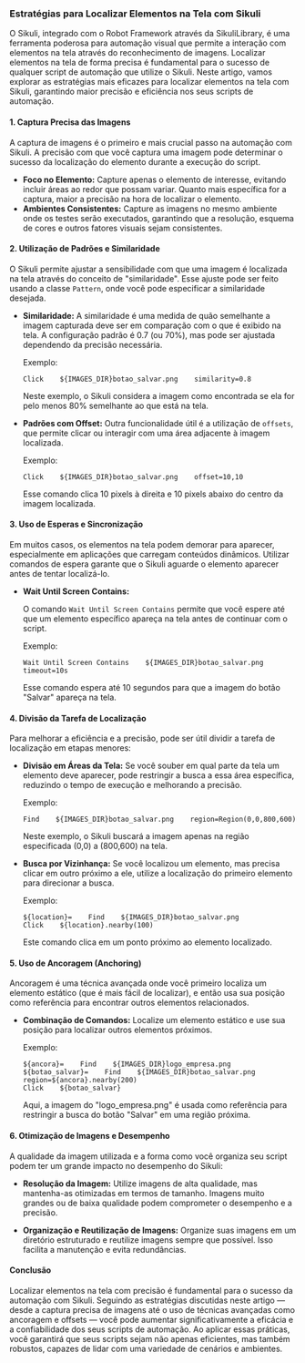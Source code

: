 ### Estratégias para Localizar Elementos na Tela com Sikuli

O Sikuli, integrado com o Robot Framework através da SikuliLibrary, é uma ferramenta poderosa para automação visual que permite a interação com elementos na tela através do reconhecimento de imagens. Localizar elementos na tela de forma precisa é fundamental para o sucesso de qualquer script de automação que utilize o Sikuli. Neste artigo, vamos explorar as estratégias mais eficazes para localizar elementos na tela com Sikuli, garantindo maior precisão e eficiência nos seus scripts de automação.

#### **1. Captura Precisa das Imagens**

A captura de imagens é o primeiro e mais crucial passo na automação com Sikuli. A precisão com que você captura uma imagem pode determinar o sucesso da localização do elemento durante a execução do script.

- **Foco no Elemento:** Capture apenas o elemento de interesse, evitando incluir áreas ao redor que possam variar. Quanto mais específica for a captura, maior a precisão na hora de localizar o elemento.
- **Ambientes Consistentes:** Capture as imagens no mesmo ambiente onde os testes serão executados, garantindo que a resolução, esquema de cores e outros fatores visuais sejam consistentes.

#### **2. Utilização de Padrões e Similaridade**

O Sikuli permite ajustar a sensibilidade com que uma imagem é localizada na tela através do conceito de "similaridade". Esse ajuste pode ser feito usando a classe `Pattern`, onde você pode especificar a similaridade desejada.

- **Similaridade:** A similaridade é uma medida de quão semelhante a imagem capturada deve ser em comparação com o que é exibido na tela. A configuração padrão é 0.7 (ou 70%), mas pode ser ajustada dependendo da precisão necessária.
  
  Exemplo:
  ```robot
  Click    ${IMAGES_DIR}botao_salvar.png    similarity=0.8
  ```

  Neste exemplo, o Sikuli considera a imagem como encontrada se ela for pelo menos 80% semelhante ao que está na tela.

- **Padrões com Offset:** Outra funcionalidade útil é a utilização de `offsets`, que permite clicar ou interagir com uma área adjacente à imagem localizada.

  Exemplo:
  ```robot
  Click    ${IMAGES_DIR}botao_salvar.png    offset=10,10
  ```

  Esse comando clica 10 pixels à direita e 10 pixels abaixo do centro da imagem localizada.

#### **3. Uso de Esperas e Sincronização**

Em muitos casos, os elementos na tela podem demorar para aparecer, especialmente em aplicações que carregam conteúdos dinâmicos. Utilizar comandos de espera garante que o Sikuli aguarde o elemento aparecer antes de tentar localizá-lo.

- **Wait Until Screen Contains:**
  
  O comando `Wait Until Screen Contains` permite que você espere até que um elemento específico apareça na tela antes de continuar com o script.
  
  Exemplo:
  ```robot
  Wait Until Screen Contains    ${IMAGES_DIR}botao_salvar.png    timeout=10s
  ```

  Esse comando espera até 10 segundos para que a imagem do botão "Salvar" apareça na tela.

#### **4. Divisão da Tarefa de Localização**

Para melhorar a eficiência e a precisão, pode ser útil dividir a tarefa de localização em etapas menores:

- **Divisão em Áreas da Tela:** Se você souber em qual parte da tela um elemento deve aparecer, pode restringir a busca a essa área específica, reduzindo o tempo de execução e melhorando a precisão.

  Exemplo:
  ```robot
  Find    ${IMAGES_DIR}botao_salvar.png    region=Region(0,0,800,600)
  ```

  Neste exemplo, o Sikuli buscará a imagem apenas na região especificada (0,0) a (800,600) na tela.

- **Busca por Vizinhança:** Se você localizou um elemento, mas precisa clicar em outro próximo a ele, utilize a localização do primeiro elemento para direcionar a busca.

  Exemplo:
  ```robot
  ${location}=    Find    ${IMAGES_DIR}botao_salvar.png
  Click    ${location}.nearby(100)
  ```

  Este comando clica em um ponto próximo ao elemento localizado.

#### **5. Uso de Ancoragem (Anchoring)**

Ancoragem é uma técnica avançada onde você primeiro localiza um elemento estático (que é mais fácil de localizar), e então usa sua posição como referência para encontrar outros elementos relacionados.

- **Combinação de Comandos:** Localize um elemento estático e use sua posição para localizar outros elementos próximos.

  Exemplo:
  ```robot
  ${ancora}=    Find    ${IMAGES_DIR}logo_empresa.png
  ${botao_salvar}=    Find    ${IMAGES_DIR}botao_salvar.png    region=${ancora}.nearby(200)
  Click    ${botao_salvar}
  ```

  Aqui, a imagem do "logo_empresa.png" é usada como referência para restringir a busca do botão "Salvar" em uma região próxima.

#### **6. Otimização de Imagens e Desempenho**

A qualidade da imagem utilizada e a forma como você organiza seu script podem ter um grande impacto no desempenho do Sikuli:

- **Resolução da Imagem:** Utilize imagens de alta qualidade, mas mantenha-as otimizadas em termos de tamanho. Imagens muito grandes ou de baixa qualidade podem comprometer o desempenho e a precisão.
  
- **Organização e Reutilização de Imagens:** Organize suas imagens em um diretório estruturado e reutilize imagens sempre que possível. Isso facilita a manutenção e evita redundâncias.

#### **Conclusão**

Localizar elementos na tela com precisão é fundamental para o sucesso da automação com Sikuli. Seguindo as estratégias discutidas neste artigo — desde a captura precisa de imagens até o uso de técnicas avançadas como ancoragem e offsets — você pode aumentar significativamente a eficácia e a confiabilidade dos seus scripts de automação. Ao aplicar essas práticas, você garantirá que seus scripts sejam não apenas eficientes, mas também robustos, capazes de lidar com uma variedade de cenários e ambientes.